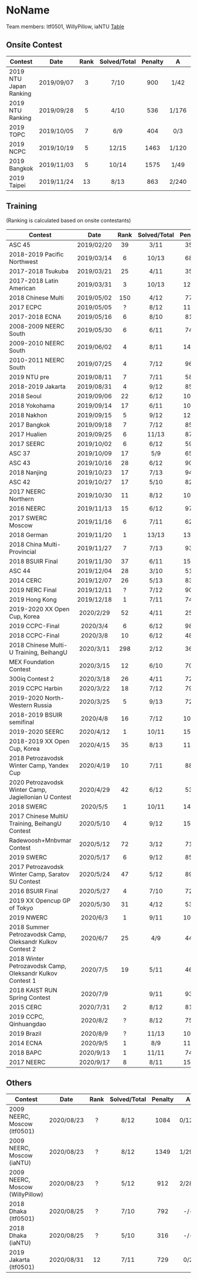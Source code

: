 NoName
================

Team members: ltf0501, WillyPillow, iaNTU
[Table](https://docs.google.com/spreadsheets/d/1GEjoj_WJ32UYnOmIOPRRVXOSKV0gGUo_MutJt8LS2FI/edit#gid=0)
## Onsite Contest
| Contest                          | Date          | Rank | Solved/Total | Penalty | A | B | C | D | E | F | G | H | I | J | K | L | M | N | O |
|----------------------------------|:-------------:|:----:|:------------:|:-------:|:-:|:-:|:-:|:-:|:-:|:-:|:-:|:-:|:-:|:-:|:-:|:-:|:-:|:-:|:-:|
| 2019 NTU Japan Ranking                         | 2019/09/07          | 3 | 7/10 | 900 | 1/42 | 0/79 | 5/198 | 0/200 | 0/73 | 1/58 | 1/- | -/- | 0/110 | -/- |  |  |  |  |  |
| 2019 NTU Ranking                         | 2019/09/28          | 5 | 4/10 | 536 | 1/176 | 1/22 | -/- | 2/- | 0/266 | -/- | -/- | -/- | 0/52 | -/- |  |  |  |  |  |
| 2019 TOPC                         | 2019/10/05          | 7 | 6/9 | 404 | 0/3 | 0/9 | 0/24 | 0/72 | -/- | 2/85 | -/- | -/- | 0/171 |  |  |  |  |  |  |
| 2019 NCPC                         | 2019/10/19          | 5 | 12/15 | 1463 | 1/120 | 0/156 | 0/34 | 7/- | 4/298 | -/- | 0/56 | 1/23 | 0/238 | 0/103 | 0/52 | 0/71 | 1/139 | -/- | 0/23 |
| 2019 Bangkok                         | 2019/11/03          | 5 | 10/14 | 1575 | 1/49 | 3/242 | -/- | 1/137 | -/- | 0/70 | 0/27 | 2/291 | 0/105 | 0/274 | 0/93 | -/- | 1/127 | -/- |  |
| 2019 Taipei                         | 2019/11/24          | 13 | 8/13 | 863 | 2/240 | 6/- | 1/5 | 0/7 | 3/697 | -/- | -/- | 0/24 | -/- | 0/18 | 0/10 | 6/250 | -/- |  |  |

## Training
(Ranking is calculated based on onsite contestants)

| Contest                                               | Date          | Rank | Solved/Total | Penalty | A | B | C | D | E | F | G | H | I | J | K | L | M |
|-------------------------------------------------------|:-------------:|:----:|:------------:|:-------:|:-:|:-:|:-:|:-:|:-:|:-:|:-:|:-:|:-:|:-:|:-:|:-:|:-:|
| ASC 45                                                | 2019/02/20    |  39  | 3/11 | 354 | 0/182 | 7/- | -/- | 2/57 | -/- | 0/75 | -/- | -/- | -/- | -/- | -/- |  |  |
| 2018-2019 Pacific Northwest                           | 2019/03/14    |  6   | 10/13 | 689 | 0/51 | 0/41 | 0/71 | 0/132 | -/- | 0/197 | 0/16 | 0/24 | 3/- | 0/6 | 0/117 | 0/44 | -/- |
| 2017-2018 Tsukuba                                     | 2019/03/21    |  25  | 4/11 | 359 | 0/12 | 0/102 | 0/54 | -/- | 3/- | 3/- | -/- | -/- | 0/191 | -/- | -/- |  |  |
| 2017-2018 Latin American                              | 2019/03/31    |  3   | 10/13 | 1275 | -/- | 0/97 | 2/37 | -/- | 0/70 | 0/81 | 0/200 | 0/74 | 0/132 | 0/46 | 0/225 | 0/283 | 2/- |
| 2018 Chinese Multi                                    | 2019/05/02    |  150 | 4/12 | 772 | 3/161 | 5/238 | -/- | 1/181 | 0/12 | -/- | -/- | -/- | -/- | 9/- | -/- | -/- |  |
| 2017 ECPC                                             | 2019/05/05    |  ?   | 8/12 | 1188 | 2/129 | -/- | -/- | 1/244 | 0/282 | 0/181 | 3/65 | 2/- | -/- | 0/135 | 0/9 | 1/3 |  |
| 2017-2018 ECNA                                        | 2019/05/16    |  6   | 8/10 | 811 | -/- | 0/252 | 0/14 | 0/46 | 0/85 | 0/112 | 0/42 | 0/20 | -/- | 6/120 |  |  |  |
| 2008-2009 NEERC South                                 | 2019/05/30    |  6   | 6/11 | 743 | -/- | 0/217 | 2/54 | -/- | 2/189 | 0/25 | 0/25 | -/- | -/- | -/- | 0/153 |  |  |
| 2009-2010 NEERC South                                 | 2019/06/02    |  4   | 8/11 | 1487 | 0/21 | 2/- | 4/234 | 5/256 | 1/- | 0/171 | 0/57 | 1/78 | -/- | 1/142 | 1/288 |  |  |
| 2010-2011 NEERC South                                 | 2019/07/25    |  4   | 7/12 | 966 | -/- | 0/11 | 0/240 | 1/158 | 0/86 | 0/78 | 3/138 | -/- | -/- | 0/175 | -/- | -/- |  |
| 2019 NTU pre                                          | 2019/08/11    |  7   | 7/11 | 588 | 1/9 | 0/- | 5/- | 6/- | 0/6 | 0/- | 2/45 | 0/38 | 0/21 | 0/111 | 4/218 |  |  |
| 2018-2019 Jakarta                                     | 2019/08/31    |  4   | 9/12 | 857 | 1/21 | 0/- | 5/- | 0/57 | 1/- | 2/289 | 0/76 | 0/115 | 0/13 | 0/30 | 0/148 | 0/48 |  |
| 2018 Seoul                                            | 2019/09/06    |  22  | 6/12 | 1097 | 1/129 | 0/- | 1/- | 0/5 | 1/- | 4/247 | 0/197 | 0/- | 0/- | 2/92 | 1/- | 1/267 |  |
| 2018 Yokohama                                         | 2019/09/14    |  17  | 6/11 | 1046 | 0/15 | 2/81 | 2/106 | 1/279 | -/- | -/- | 2/161 | -/- | -/- | -/- | 2/224 |  |  |
| 2018 Nakhon                                           | 2019/09/15    |  5   | 9/12 | 1251 | -/- | 4/- | 1/21 | 0/10 | 1/166 | 3/234 | 1/29 | 0/73 | -/- | 0/113 | 4/229 | 2/136 |  |
| 2017 Bangkok                                          | 2019/09/18    |  7   | 7/12 | 858 | -/- | 0/56 | 1/211 | 1/- | -/- | 0/235 | 0/123 | 2/61 | 1/99 | -/- | 4/- | 0/13 |  |
| 2017 Hualien                                          | 2019/09/25    |  6   | 11/13 | 877 | 0/11 | 0/8 | 0/53 | 0/19 | 0/30 | -/- | 0/167 | 1/63 | 0/35 | -/- | 1/144 | 0/185 | 1/156 |
| 2017 SEERC                                            | 2019/10/02    |  6   | 6/12 | 592 | 1/111 | -/- | -/- | 0/132 | -/- | 0/54 | 0/26 | -/- | -/- | 1/119 | 1/90 | -/- |  | (A is not accurate)
| ASC 37                                                | 2019/10/09    |  17  | 5/9 | 652 | 1/77 | 1/- | -/- | 0/29 | -/- | 0/101 | 1/118 | 2/247 |  |  |  |  |  |
| ASC 43                                                | 2019/10/16    |  28  | 6/12 | 901 | -/- | 0/30 | -/- | 2/- | -/- | -/- | 2/- | 3/182 | 1/56 | 0/39 | 3/269 | 2/185 |  |
| 2018 Nanjing                                          | 2019/10/23    |  17  | 7/13 | 941 | 2/5 | 5/- | -/- | 1/113 | 0/214 | -/- | 2/76 | -/- | 0/93 | 0/34 | 3/266 | -/- | -/- |
| ASC 42                                                | 2019/10/27    |  17  | 5/10 | 823 | -/- | 0/64 | 7/288 | 4/50 | -/- | 1/37 | 2/104 | -/- | -/- | -/- |  |  |  |
| 2017 NEERC Northern                                   | 2019/10/30    |  11  | 8/12 | 1059 | 0/9 | 1/82 | 0/59 | 1/- | 2/149 | -/- | -/- | 3/270 | 1/75 | 2/- | 0/66 | 4/169 |  |
| 2016 NEERC                                            | 2019/11/13    |  15  | 6/12 | 970 | 1/28 | 1/39 | -/- | -/- | -/- | 3/204 | 0/146 | 1/- | -/- | -/- | 1/289 | 2/104 |  |
| 2017 SWERC Moscow                                     | 2019/11/16    |  6   | 7/11 | 620 | 0/5 | -/- | 2/118 | -/- | 0/40 | 0/7 | 0/157 | -/- | -/- | 0/11 | 4/162 |  |  |
| 2018 German                                           | 2019/11/20    |  1   | 13/13 | 1339 | 0/207 | 0/40 | 0/9 | 0/47 | 2/43 | 0/36 | 0/208 | 0/37 | 1/64 | 4/136 | 1/108 | 0/71 | 1/153 |
| 2018 China Multi-Provincial                           | 2019/11/27    |  7   | 7/13 | 936 | 4/108 | 0/42 | 2/25 | 0/27 | -/- | 3/246 | -/- | 0/32 | 0/276 | -/- | 4/- | -/- | -/- |
| 2018 BSUIR Final                                      | 2019/11/30    |  37  | 6/11 | 1515 | 3/299 | -/- | -/- | 0/190 | -/- | 8/279 | 0/291 | 0/1 | 4/155 | -/- | -/- |  |  |
| ASC 44                                                | 2019/12/04    |  28  | 3/10 | 514 | -/- | 0/96 | -/- | -/- | 1/116 | -/- | -/- | 2/242 | 9/- | -/- |  |  |  |
| 2014 CERC                                             | 2019/12/07    |  26  | 5/13 | 832 | -/- | -/- | 1/54 | 2/67 | 3/- | -/- | -/- | 0/28 | 6/114 | -/- | 5/279 | -/- |  |
| 2019 NERC Final                                       | 2019/12/11    |  ?   | 7/12 | 904 | -/- | 0/28 | -/- | -/- | 1/20 | 0/197 | -/- | -/- | 0/233 | 4/98 | 0/133 | 2/55 |  |
| 2019 Hong Kong                                        | 2019/12/18    |  1   | 7/11 | 743 | -/- | 0/5 | 0/141 | 0/15 | 0/108 | -/- | 1/46 | 1/- | 2/298 | 0/70 | -/- |  |  |
| 2019-2020 XX Open Cup, Korea                          | 2020/2/29     |  52  | 4/11 | 258 | 1/10 | 2/120 | -/- | -/- | -/- | 5/- | 0/41 | 0/27 | 1/- | -/- | -/- |  |  |
| 2019 CCPC-Final                                       | 2020/3/4      |  6   | 6/12 | 980 | 0/16 | -/- | 1/180 | -/- | 8/295 | -/- | -/- | 1/- | 1/119 | -/- | 0/31 | 3/79 |  |
| 2018 CCPC-Final                                       | 2020/3/8      |  10  | 6/12 | 487 | 0/6 | 1/76 | -/- | -/- | 3/- | -/- | 0/18 | -/- | 1/120 | -/- | 0/132 | 3/55 |  |
| 2018 Chinese Multi-U Training, BeihangU               | 2020/3/11     |  298 | 2/12 | 362 | -/- | 3/- | -/- | -/- | 0/67 | -/- | 2/245 | -/- | -/- | -/- | -/- | -/- |  |
| MEX Foundation Contest                                | 2020/3/15     |  12  | 6/10 | 700 | 2/229 | -/- | -/- | 1/- | 0/67 | 1/45 | 0/153 | 0/113 | 0/33 | -/- |  |  |  |
| 300iq Contest 2                                       | 2020/3/18     |  26  | 4/11 | 729 | -/- | 4/177 | -/- | -/- | 6/- | 4/216 | 1/76 | -/- | 1/90 | -/- | -/- |  |  |
| 2019 CCPC Harbin                                      | 2020/3/22     |  18  | 7/12 | 799 | 3/199 | 5/- | 3/- | -/- | 2/100 | 0/9 | -/- | -/- | 0/28 | 0/16 | 1/14 | 5/213 |  |
| 2019-2020 North-Western Russia                        | 2020/3/25     |  5   | 9/13 | 724 | 1/5 | 0/126 | -/- | 0/231 | 0/35 | -/- | -/- | 0/92 | 0/20 | 0/42 | 0/120 | 1/- | 1/13 |
| 2018-2019 BSUIR semifinal                             | 2020/4/8      |  16  | 7/12 | 1091 | 0/131 | 3/289 | -/- | -/- | 2/8 | 0/152 | 1/32 | 1/23 | -/- | -/- | 0/120 | 1/228 |  |
| 2019-2020 SEERC                                       | 2020/4/12     |  1   | 10/11 | 1573 | 0/295 | 3/150 | 2/207 | 1/50 | 0/143 | 0/109 | 2/93 | 0/274 | 0/21 | 0/61 | -/- |  |  |
| 2018-2019 XX Open Cup, Korea                          | 2020/4/15     |  35  | 8/13 | 1142 | -/- | -/- | -/- | 0/265 | 0/84 | 0/59 | 0/167 | 0/11 | 0/50 | -/- | -/- | 2/150  | 5/216 |
| 2018 Petrozavodsk Winter Camp, Yandex Cup             | 2020/4/19     |  10  | 7/11 | 880 | 0/88 | -/- | 0/92 | 3/- | -/- | 1/226 | 0/106 | 1/118 | 0/133 | -/- | 1/57 |  |  |
| 2020 Petrozavodsk Winter Camp, Jagiellonian U Contest | 2020/4/29     |  42  | 6/12 | 530 | 2/- | 0/23 | -/- | 2/- | -/- | 3/- | 0/32 | 0/116 | 0/69 | 1/253 | -/- | 0/17  |  |
| 2018 SWERC                                            | 2020/5/5      |  1   | 10/11 | 1486 | 1/6 | 0/121 | -/- | 1/25 | 0/67 | 0/183 | 5/265 | 0/85 | 0/238 | 0/298 | 1/38 |  |  |
| 2017 Chinese MultiU Training, BeihangU Contest        | 2020/5/10     |  4   | 9/12 | 1558 | 0/4 | 1/55 | 0/209 | 1/288 | -/- | 2/188 | 4/276 | 2/77 | -/- | -/- | 3/37 | 2/124 |  |
| Radewoosh+Mnbvmar Contest                             | 2020/5/12     |  72   | 3/12 | 710 | 4/238 | -/- | 7/- | -/- | -/- | -/- | 3/- | 0/200 | -/- | 3/132 | 1/- | -/- |  |
| 2019 SWERC                                            | 2020/5/17     |  6   | 9/12 | 852 | 1/41 | 0/7 | 1/13 | 0/181 | -/- | 1/24 | 0/262 | 5/- | 0/4 | 1/95 | 1/125 | -/- |  |
| 2017 Petrozavodsk Winter Camp, Saratov SU Contest     | 2020/5/24     |  47  | 5/12 | 899 | 0/40 | -/- | 3/- | -/- | 2/- | -/- | 2/176 | 0/194 | -/- | 2/51 | 3/298 | -/-  |  |
| 2016 BSUIR Final                                      | 2020/5/27     |  4  | 7/10 | 729 | 0/103 | 1/51 | 1/26 | -/- | -/- | 3/157 | 0/57 | 0/229 | 0/6 | -/- |  |  |  |
| 2019 XX Opencup GP of Tokyo                           | 2020/5/30     |  31  | 4/12 | 533 | -/- | -/- | -/- | -/- | 3/165 | 1/62 | -/- | 0/10 | 0/186 | -/- | -/- | -/- |  |
| 2019 NWERC                                            | 2020/6/3     |  1  | 9/11 | 1003 | 0/96 | -/- | 1/58 | 0/168 | 3/23 | 1/31 | 0/64 | 2/137 | 1/19 | -/- | 0/247 |  |  |
| 2018 Summer Petrozavodsk Camp, Oleksandr Kulkov Contest 2  | 2020/6/7     |  25  | 4/9 | 443 | -/- | 1/200 | 1/21 | -/- | 0/60 | -/- |  | -/- | -/- | 0/122 |  |  |  |
| 2018 Winter Petrozavodsk Camp, Oleksandr Kulkov Contest 1  | 2020/7/5     |  19  | 5/11 | 468 | -/- | -/- | -/- | 0/150 | 0/11 | 2/185 | -/- | 0/40 | -/- | 2/- | 0/12 |  |  |
| 2018 KAIST RUN Spring Contest                         | 2020/7/9     |    | 9/11 | 934 | 1/139 | 0/25 | 2/130 | 0/35 | 0/119 | 4/- | 0/87 | 0/56 | 1/260 | -/- | 0/3 |  |  |
| 2015 CERC                                             | 2020/7/31     |  2  | 8/12 | 814 | 1/62 | 2/96 | -/- | 0/17 | 1/120 | 0/225 | -/- | 0/56 | -/- | 0/145 | 0/13 | -/- |  |
| 2019 CCPC, Qinhuangdao                                             | 2020/8/2     |  ?  | 8/12 | 756 | 1/68 | -/- | -/- | 0/4 | 1/121 | 0/18 | 0/184 | -/- | 0/150 | 0/98 | 0/23 | -/- |  |
| 2019 Brazil                                             | 2020/8/9     |  ?  | 11/13 | 1024 | 0/6 | 0/10 | -/- | 0/35 | 3/- | 4/185 | 0/85 | 0/15 | 2/137 | 0/201 | 0/116 | 0/71 | 0/21 |
| 2014 ECNA                                             | 2020/9/5     |  1  | 8/9 | 1101 | 2/62 | 0/37 | 3/135 | 1/102 | 0/66 | 5/249 | 0/195 | 1/15 | 4/- |  |  |  |  |
| 2018 BAPC                                             | 2020/9/13     |  1  | 11/11 | 741 | 0/5 | 1/43 | 0/18 | 1/65 | 0/132 | 0/40 | 1/67 | 0/173 | 0/115 | 0/3 | 1/13 |  |  |
| 2017 NEERC                                             | 2020/9/17     |  8  | 8/11 | 1565 | 0/71 | 0/23 | 2/57 | 5/213 | 1/16 | 5/275 | -/- | -/- | 3/298 | -/- | -/- | 3/232 |  |

## Others
| Contest                                               | Date          | Rank | Solved/Total | Penalty | A | B | C | D | E | F | G | H | I | J | K | L | M |
|-------------------------------------------------------|:-------------:|:----:|:------------:|:-------:|:-:|:-:|:-:|:-:|:-:|:-:|:-:|:-:|:-:|:-:|:-:|:-:|:-:|
| 2009 NEERC, Moscow (ltf0501)                                               | 2020/08/23    |  ?  | 8/12 | 1084 | 0/129 | 3/299 | 1/81 | -/- | -/- | 0/44 | -/- | -/- | 0/87 | 3/36 | 0/105 | 0/163 |  |
| 2009 NEERC, Moscow (iaNTU)                                               | 2020/08/23    |  ?  | 8/12 | 1349 | 1/296 | -/- | 1/28 | -/- | 6/- | 1/53 | -/- | 6/267 | 6/90 | 1/67 | 0/121 | 0/107 |  |
| 2009 NEERC, Moscow (WillyPillow)                                               | 2020/08/23    |  ?  | 5/12 | 912 | 2/280 | -/- | 1/210 | -/- | -/- | 1/- | -/- | -/- | 1/62 | 2/84 | -/- | 2/156 |  |
| 2018 Dhaka (ltf0501)                                              | 2020/08/25    |  ?  | 7/10 | 792 | -/- | 0/180 | 0/11 | -/- | 2/25 | 1/64 | 1/273 | 1/127 | -/- | 0/2 |  |  |  |
| 2018 Dhaka (iaNTU)                                              | 2020/08/25    |  ?  | 5/10 | 316 | -/- | 4/- | 0/13 | -/- | 1/33 | 0/55 | -/- | 1/161 | 5/- | 0/14 |  |  |  |
| 2019 Jakarta (ltf0501)                                              | 2020/08/31    |  12  | 7/11 | 729 | 0/2 | 4/287 | 0/11 | -/- | 1/93 | 6/- | 1/136 | 0/24 | -/- | -/- | 0/57 | -/- |  |
